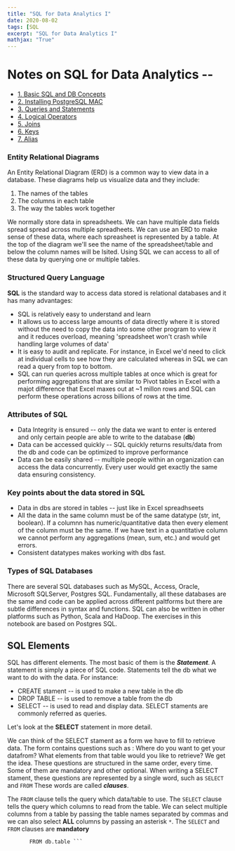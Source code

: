 ```yaml
---
title: "SQL for Data Analytics I"
date: 2020-08-02
tags: [SQL
excerpt: "SQL for Data Analytics I"
mathjax: "True"
---
```


# Notes on SQL for Data Analytics -- 

- [1. Basic SQL and DB Concepts](#1)
- [2. Installing PostgreSQL MAC](#2)
- [3. Queries and Statements](#3)
- [4. Logical Operators](#4)
- [5. Joins](#5)
- [6. Keys](#6)
- [7. Alias](#7)

<a name='1'></a>
### Entity Relational Diagrams

An Entity Relational Diagram (ERD) is a common way to view data in a database. These diagrams help us visualize data and they include:
1.   The names of the tables
2.   The columns in each table
3.   The way the tables work together

We normally store data in spreadsheets. We can have multiple data fields spread spread across multiple spreadheets. We can use an ERD to make sense of these data, where each spreasheet is represented by a table.  At the top of the diagram we'll see the name of the spreadsheet/table and below the column names will be lsited. Using SQL we can access to all of these data by querying one or multiple tables. 

### Structured Query Language
**SQL** is the standard way to access data stored is relational databases and it has many advantages:
*   SQL is relatively easy to understand and learn
*   It allows us to access large amounts of data directly where it is stored without the need to copy the data into some other program to view it and it reduces overload, meaning 'spreadsheet won't crash while handling large volumes of data'
*   It is easy to audit and replicate. For instance, in Excel we'd need to click at individual cells to see how they are calculated whereas in SQL we can read a query from top to bottom. 
*   SQL can run queries across multiple tables at once which is great for performing aggregations that are similar to Pivot tables in Excel with a majot difference that Excel maxes out at ~1 millon rows and SQL can perform these operations across billions of rows at the time. 

### Attributes of SQL

*   Data Integrity is ensured -- only the data we want to enter is entered and only certain people are able to write to the database (**db**)
*   Data can be accessed quickly -- SQL quickly returns results/data from the db and code can be optimized to improve performance
*   Data can be easily shared -- multiple people within an organization can access the data concurrently. Every user would get exactly the same data ensuring consistency. 

### Key points about the data stored in SQL

*   Data in dbs are stored in tables -- just like in Excel spreadhseets
*   All the data in the same column must be of the same datatype (str, int, boolean). If a columnn has numeric/quantitative data then every element of the column must be the same. If we have text in a quantitative column we cannot perform any aggregations (mean, sum, etc.) and would get errors.  
*   Consistent datatypes makes working with dbs fast. 

### Types of SQL Databases

There are several SQL databases such as MySQL, Access, Oracle, Microsoft SQLServer, Postgres SQL.
Fundamentally, all these databases are the same and code can be applied across different paltforms but there are subtle differences in syntax and functions. SQL can also be written in other platforms such as Python, Scala and HaDoop.
The exercises in this notebook are based on Postgres SQL.

## SQL Elements

SQL has different elements. The most basic of them is the ***Statement***. A statement is simply a piece of SQL code. Statements tell the db what we want to do with the data. For instance:
*   CREATE stament -- is used to make a new table in the db
*   DROP TABLE -- is used to remove a table from the db
*   SELECT -- is used to read and display data. SELECT staments are commonly referred as queries. 

Let's look at the **SELECT** statement in more detail. 

We can think of the SELECT stament as a form we have to fill to retrieve data. The form contains questions such as : Where do you want to get your datafrom? What elements from that table would you like to retrieve? We get the idea. These questions are structured in the same order, every time. Some of them are mandatory and other optional. When writing a SELECT stament, these questions are represented by a single word, such as ```SELECT``` and ```FROM``` These words are called ***clauses***. 

The ```FROM``` clause tells the query which data/table to use.
The ```SELECT``` clause tells the query which columns to read from the table. We can select multiple columns from a table by passing the table names separated by commas and we can also select **ALL** columns by passing an asterisk ```*```. 
The ```SELECT``` and ```FROM``` clauses are **mandatory**

``` SELECT *
       FROM db.table ```
